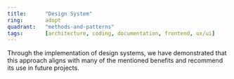 ```yaml
---
title:      "Design System"
ring:       adopt
quadrant:   "methods-and-patterns"
tags:       [architecture, coding, documentation, frontend, ux/ui]
---
```


Through the implementation of design systems, we have demonstrated that this approach aligns with many of the mentioned benefits and recommend its use in future projects.
